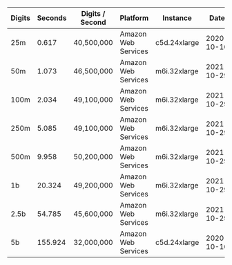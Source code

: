 | Digits | Seconds | Digits / Second | Platform | Instance | Date | Files |
| ------ | ------- | --------------- | -------- | -------- | ---- | ----- |
| 25m | 0.617 | 40,500,000 | Amazon Web Services | c5d.24xlarge | 2020-10-10 | [cfg](../Amazon%20Web%20Services/c5d.24xlarge/Erf%281%29%20%5BSeries-e%5D/Erf%281%29%20-%2020201010-104155.cfg) [out](../Amazon%20Web%20Services/c5d.24xlarge/Erf%281%29%20%5BSeries-e%5D/Erf%281%29%20-%2020201010-104155.out) [txt](../Amazon%20Web%20Services/c5d.24xlarge/Erf%281%29%20%5BSeries-e%5D/Erf%281%29%20-%2020201010-104155.txt) |
| 50m | 1.073 | 46,500,000 | Amazon Web Services | m6i.32xlarge | 2021-10-29 | [cfg](../Amazon%20Web%20Services/m6i.32xlarge/Erf%281%29%20%5BSeries-e%5D/Erf%281%29%20-%2020211029-160816.cfg) [out](../Amazon%20Web%20Services/m6i.32xlarge/Erf%281%29%20%5BSeries-e%5D/Erf%281%29%20-%2020211029-160816.out) [txt](../Amazon%20Web%20Services/m6i.32xlarge/Erf%281%29%20%5BSeries-e%5D/Erf%281%29%20-%2020211029-160816.txt) |
| 100m | 2.034 | 49,100,000 | Amazon Web Services | m6i.32xlarge | 2021-10-29 | [cfg](../Amazon%20Web%20Services/m6i.32xlarge/Erf%281%29%20%5BSeries-e%5D/Erf%281%29%20-%2020211029-160834.cfg) [out](../Amazon%20Web%20Services/m6i.32xlarge/Erf%281%29%20%5BSeries-e%5D/Erf%281%29%20-%2020211029-160834.out) [txt](../Amazon%20Web%20Services/m6i.32xlarge/Erf%281%29%20%5BSeries-e%5D/Erf%281%29%20-%2020211029-160834.txt) |
| 250m | 5.085 | 49,100,000 | Amazon Web Services | m6i.32xlarge | 2021-10-29 | [cfg](../Amazon%20Web%20Services/m6i.32xlarge/Erf%281%29%20%5BSeries-e%5D/Erf%281%29%20-%2020211029-160841.cfg) [out](../Amazon%20Web%20Services/m6i.32xlarge/Erf%281%29%20%5BSeries-e%5D/Erf%281%29%20-%2020211029-160841.out) [txt](../Amazon%20Web%20Services/m6i.32xlarge/Erf%281%29%20%5BSeries-e%5D/Erf%281%29%20-%2020211029-160841.txt) |
| 500m | 9.958 | 50,200,000 | Amazon Web Services | m6i.32xlarge | 2021-10-29 | [cfg](../Amazon%20Web%20Services/m6i.32xlarge/Erf%281%29%20%5BSeries-e%5D/Erf%281%29%20-%2020211029-172144.cfg) [out](../Amazon%20Web%20Services/m6i.32xlarge/Erf%281%29%20%5BSeries-e%5D/Erf%281%29%20-%2020211029-172144.out) [txt](../Amazon%20Web%20Services/m6i.32xlarge/Erf%281%29%20%5BSeries-e%5D/Erf%281%29%20-%2020211029-172144.txt) |
| 1b | 20.324 | 49,200,000 | Amazon Web Services | m6i.32xlarge | 2021-10-29 | [cfg](../Amazon%20Web%20Services/m6i.32xlarge/Erf%281%29%20%5BSeries-e%5D/Erf%281%29%20-%2020211029-172208.cfg) [out](../Amazon%20Web%20Services/m6i.32xlarge/Erf%281%29%20%5BSeries-e%5D/Erf%281%29%20-%2020211029-172208.out) [txt](../Amazon%20Web%20Services/m6i.32xlarge/Erf%281%29%20%5BSeries-e%5D/Erf%281%29%20-%2020211029-172208.txt) |
| 2.5b | 54.785 | 45,600,000 | Amazon Web Services | m6i.32xlarge | 2021-10-29 | [cfg](../Amazon%20Web%20Services/m6i.32xlarge/Erf%281%29%20%5BSeries-e%5D/Erf%281%29%20-%2020211029-203547.cfg) [out](../Amazon%20Web%20Services/m6i.32xlarge/Erf%281%29%20%5BSeries-e%5D/Erf%281%29%20-%2020211029-203547.out) [txt](../Amazon%20Web%20Services/m6i.32xlarge/Erf%281%29%20%5BSeries-e%5D/Erf%281%29%20-%2020211029-203547.txt) |
| 5b | 155.924 | 32,000,000 | Amazon Web Services | c5d.24xlarge | 2020-10-10 | [cfg](../Amazon%20Web%20Services/c5d.24xlarge/Erf%281%29%20%5BSeries-e%5D/Erf%281%29%20-%2020201010-230035.cfg) [out](../Amazon%20Web%20Services/c5d.24xlarge/Erf%281%29%20%5BSeries-e%5D/Erf%281%29%20-%2020201010-230035.out) [txt](../Amazon%20Web%20Services/c5d.24xlarge/Erf%281%29%20%5BSeries-e%5D/Erf%281%29%20-%2020201010-230035.txt) |
